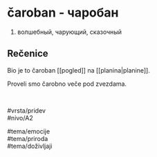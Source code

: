 # čaroban - чаробан

1. волшебный, чарующий, сказочный  

## Rečenice

Bio je to čaroban [[pogled]] na [[planina|planine]].  

Proveli smo čarobno veče pod zvezdama.

<br>

#vrsta/pridev  
#nivo/A2  

#tema/emocije  
#tema/priroda  
#tema/doživljaji  
